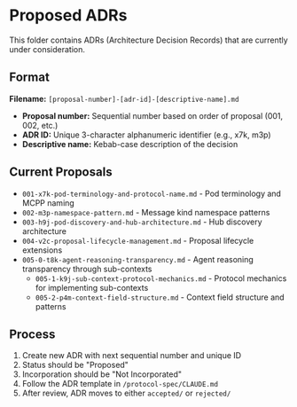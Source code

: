 # Proposed ADRs

This folder contains ADRs (Architecture Decision Records) that are currently under consideration.

## Format

**Filename:** `[proposal-number]-[adr-id]-[descriptive-name].md`

- **Proposal number:** Sequential number based on order of proposal (001, 002, etc.)
- **ADR ID:** Unique 3-character alphanumeric identifier (e.g., x7k, m3p)
- **Descriptive name:** Kebab-case description of the decision

## Current Proposals

- `001-x7k-pod-terminology-and-protocol-name.md` - Pod terminology and MCPP naming
- `002-m3p-namespace-pattern.md` - Message kind namespace patterns
- `003-h9j-pod-discovery-and-hub-architecture.md` - Hub discovery architecture
- `004-v2c-proposal-lifecycle-management.md` - Proposal lifecycle extensions
- `005-0-t8k-agent-reasoning-transparency.md` - Agent reasoning transparency through sub-contexts
  - `005-1-k9j-sub-context-protocol-mechanics.md` - Protocol mechanics for implementing sub-contexts
  - `005-2-p4m-context-field-structure.md` - Context field structure and patterns

## Process

1. Create new ADR with next sequential number and unique ID
2. Status should be "Proposed"
3. Incorporation should be "Not Incorporated"
4. Follow the ADR template in `/protocol-spec/CLAUDE.md`
5. After review, ADR moves to either `accepted/` or `rejected/`